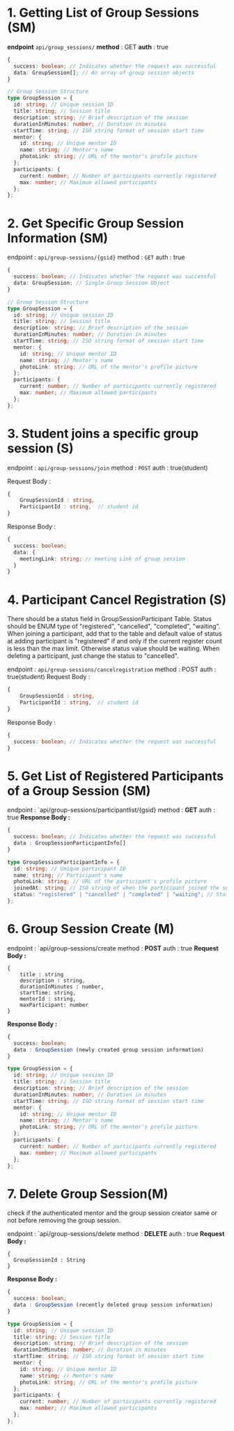 # 1. Getting List of Group Sessions (SM)

**endpoint** `api/group_sessions/`
**method** : GET
**auth** : true

```ts
{
  success: boolean; // Indicates whether the request was successful
  data: GroupSession[]; // An array of group session objects
}

// Group Session Structure
type GroupSession = {
  id: string; // Unique session ID
  title: string; // Session title
  description: string; // Brief description of the session
  durationInMinutes: number; // Duration in minutes
  startTime: string; // ISO string format of session start time
  mentor: {
    id: string; // Unique mentor ID
    name: string; // Mentor's name
    photoLink: string; // URL of the mentor's profile picture
  };
  participants: {
    current: number; // Number of participants currently registered
    max: number; // Maximum allowed participants
  };
};
```

# 2. Get Specific Group Session Information (SM)

endpoint : `api/group-sessions/{gsid}`
method : `GET`
auth : true

```ts
{
  success: boolean; // Indicates whether the request was successful
  data: GroupSession; // Single Group Session Object
}

// Group Session Structure
type GroupSession = {
  id: string; // Unique session ID
  title: string; // Session title
  description: string; // Brief description of the session
  durationInMinutes: number; // Duration in minutes
  startTime: string; // ISO string format of session start time
  mentor: {
    id: string; // Unique mentor ID
    name: string; // Mentor's name
    photoLink: string; // URL of the mentor's profile picture
  };
  participants: {
    current: number; // Number of participants currently registered
    max: number; // Maximum allowed participants
  };
};
```

# 3. Student joins a specific group session (S)

endpoint : `api/group-sessions/join`
method : `POST`
auth : true(student)

Request Body :

```ts
{
	GroupSessionId : string,
	ParticipantId : string,  // student id
}
```

Response Body :

```ts
{
  success: boolean;
  data: {
    meetingLink: string; // meeting Link of group session
  }
}
```

# 4. Participant Cancel Registration (S)

There should be a status field in GroupSessionParticipant Table. Status should be ENUM type of "registered", "cancelled", "completed", "waiting". When joining a participant, add that to the table and default value of status at adding participant is "registered" if and only if the current register count is less than the max limit. Otherwise status value should be waiting. When deleting a participant, just change the status to "cancelled".

endpoint : `api/group-sessions/cancelregistration`
method : POST
auth : true(student)
Request Body :

```ts
{
	GroupSessionId : string,
	ParticipantId : string,  // student id
}
```

Response Body :

```ts
{
  success: boolean; // Indicates whether the request was successful
}
```

# 5. Get List of Registered Participants of a Group Session (SM)

endpoint : `api/group-sessions/participantlist/{gsid}
method : **GET**
auth : true
**Response Body :**

```ts
{
  success: boolean; // Indicates whether the request was successful
  data : GroupSessionParticipantInfo[]
}

type GroupSessionParticipantInfo = {
  id: string; // Unique participant ID
  name: string; // Participant's name
  photoLink: string; // URL of the participant's profile picture
  joinedAt: string; // ISO string of when the participant joined the session
  status: "registered" | "cancelled" | "completed" | "waiting"; // Status of the participant in the session
};
```

# 6. Group Session Create (M)

endpoint : `api/group-sessions/create
method : **POST**
auth : true
**Request Body :**

```
{
	title : string
	description : string,
	durationInMinutes : number,
	startTime: string,
	mentorId : string,
	maxParticipant: number
}
```

**Response Body :**

```ts
{
  success: boolean;
  data : GroupSession (newly created group session information)
}

type GroupSession = {
  id: string; // Unique session ID
  title: string; // Session title
  description: string; // Brief description of the session
  durationInMinutes: number; // Duration in minutes
  startTime: string; // ISO string format of session start time
  mentor: {
    id: string; // Unique mentor ID
    name: string; // Mentor's name
    photoLink: string; // URL of the mentor's profile picture
  };
  participants: {
    current: number; // Number of participants currently registered
    max: number; // Maximum allowed participants
  };
};
```

# 7. Delete Group Session(M)

check if the authenticated mentor and the group session creator same or not before removing the group session.

endpoint : `api/group-sessions/delete
method : **DELETE**
auth : true
**Request Body :**

```
{
  GroupSessionId : String
}
```

**Response Body :**

```ts
{
  success: boolean;
  data : GroupSession (recently deleted group session information)
}

type GroupSession = {
  id: string; // Unique session ID
  title: string; // Session title
  description: string; // Brief description of the session
  durationInMinutes: number; // Duration in minutes
  startTime: string; // ISO string format of session start time
  mentor: {
    id: string; // Unique mentor ID
    name: string; // Mentor's name
    photoLink: string; // URL of the mentor's profile picture
  };
  participants: {
    current: number; // Number of participants currently registered
    max: number; // Maximum allowed participants
  };
};
```

